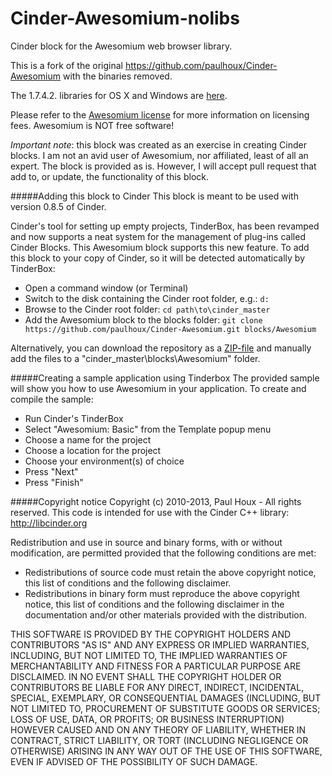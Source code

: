 Cinder-Awesomium-nolibs
=======================

Cinder block for the Awesomium web browser library.

This is a fork of the original https://github.com/paulhoux/Cinder-Awesomium with the binaries removed.

The 1.7.4.2. libraries for OS X and Windows are [here](https://app.box.com/s/gs0l1dgwbn0fr26wztixy1gjr4q2v9wo).

Please refer to the [Awesomium license](https://raw.github.com/paulhoux/Cinder-Awesomium/master/LICENSE.txt) for more information on licensing fees. Awesomium is NOT free software!

*Important note*: this block was created as an exercise in creating Cinder blocks. I am not an avid user of Awesomium, nor affiliated, least of all an expert. The block is provided as is. However, I will accept pull request that add to, or update, the functionality of this block.


#####Adding this block to Cinder
This block is meant to be used with version 0.8.5 of Cinder.

Cinder's tool for setting up empty projects, TinderBox, has been revamped and now supports a neat system for the management of plug-ins called Cinder Blocks. This Awesomium block supports this new feature. To add this block to your copy of Cinder, so it will be detected automatically by TinderBox:
* Open a command window (or Terminal)
* Switch to the disk containing the Cinder root folder, e.g.: ```d:```
* Browse to the Cinder root folder: ```cd path\to\cinder_master```
* Add the Awesomium block to the blocks folder: ```git clone https://github.com/paulhoux/Cinder-Awesomium.git blocks/Awesomium```

Alternatively, you can download the repository as a [ZIP-file](https://github.com/paulhoux/Cinder-Awesomium/zipball/master) and manually add the files to a "cinder_master\blocks\Awesomium" folder.


#####Creating a sample application using Tinderbox
The provided sample will show you how to use Awesomium in your application. To create and compile the sample:
* Run Cinder's TinderBox
* Select "Awesomium: Basic" from the Template popup menu
* Choose a name for the project
* Choose a location for the project
* Choose your environment(s) of choice
* Press "Next"
* Press "Finish"


#####Copyright notice
Copyright (c) 2010-2013, Paul Houx - All rights reserved.
This code is intended for use with the Cinder C++ library: http://libcinder.org

Redistribution and use in source and binary forms, with or without modification, are permitted provided that
the following conditions are met:

* Redistributions of source code must retain the above copyright notice, this list of conditions and the following disclaimer.
* Redistributions in binary form must reproduce the above copyright notice, this list of conditions and	the following disclaimer in the documentation and/or other materials provided with the distribution.

THIS SOFTWARE IS PROVIDED BY THE COPYRIGHT HOLDERS AND CONTRIBUTORS "AS IS" AND ANY EXPRESS OR IMPLIED WARRANTIES, INCLUDING, BUT NOT LIMITED TO, THE IMPLIED WARRANTIES OF MERCHANTABILITY AND FITNESS FOR A PARTICULAR PURPOSE ARE DISCLAIMED. IN NO EVENT SHALL THE COPYRIGHT HOLDER OR CONTRIBUTORS BE LIABLE FOR ANY DIRECT, INDIRECT, INCIDENTAL, SPECIAL, EXEMPLARY, OR CONSEQUENTIAL DAMAGES (INCLUDING, BUT NOT LIMITED TO, PROCUREMENT OF SUBSTITUTE GOODS OR SERVICES; LOSS OF USE, DATA, OR PROFITS; OR BUSINESS INTERRUPTION) HOWEVER CAUSED AND ON ANY THEORY OF LIABILITY, WHETHER IN CONTRACT, STRICT LIABILITY, OR TORT (INCLUDING
NEGLIGENCE OR OTHERWISE) ARISING IN ANY WAY OUT OF THE USE OF THIS SOFTWARE, EVEN IF ADVISED OF THE POSSIBILITY OF SUCH DAMAGE.
